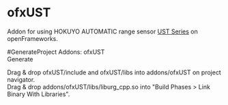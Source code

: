 # ofxUST
Addon for using HOKUYO AUTOMATIC range sensor [UST Series](http://www.hokuyo-aut.co.jp/search/single.php?serial=16) on openFrameworks.

#GenerateProject
Addons: ofxUST  
Generate  
  
Drag & drop ofxUST/include and ofxUST/libs into addons/ofxUST on project navigator.  
Drag & drop addons/ofxUST/libs/liburg_cpp.so into "Build Phases > Link Binary With Libraries".  